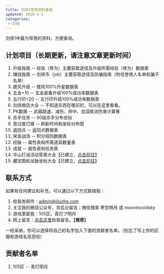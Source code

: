 ```yaml
---
title: 剑侠1常用资料查询
updated: 2019-4-3
categories:
 - 剑侠
---
```


剑侠1中最为常用的资料，方便查询。

## 计划项目（长期更新，请注意文章更新时间）

1. 升级指南 -- 经验（修为）主要获取途径及升级所需经验（修为）数据表
2. 赚钱指南 -- 剑侠币（jxb）主要获取途径及防骗指南（附信誉商人名单和骗子名单）
3. 披风升级 -- 披风100%升星数据表
4. 玄金+10 -- 玄金装备升级100%成功率数据表
5. 五行印+20 -- 五行印升级100%成功率数据表
6. 剑侠商店大全 -- 不知道东西在哪买的，可以在这里看看。
7. PK数据 -- 武器跳速、减伤、命中、加深抵消伤害计算等
8. 杀手任务 -- 90级杀手分布坐标
9. 思过崖灯蝶 -- 刷新时间和坐标分布图
10. 返回点 -- 返回点数据表
11. 宋金战场 -- 积分规则数据表
12. 经脉 -- 属性表和所需道具数量表
13. 成就 -- 属性表和任务表
14. 华山灯谜活动答案大全【已建立，[点击前往](https://www.jiluzhe.net/%E5%89%91%E4%BE%A0/2019/03/19/jx-dengmi/)】
15. 藏宝图和龙脉坐标大全【已建立，[点击前往](https://www.jiluzhe.net/%E5%89%91%E4%BE%A0/2019/03/23/longmai-cangbaotu/)】

## 联系方式

如果有任何建议和补充，可以通过以下方式联络我：

1. 给我发邮件：admin@jiluzhe.com
2. 关注我的微信公众号，并后台留言：微信搜索 寒空明月 或 moonincoldsky
3. 游戏里密我：105区，青灯ブ明月
4. 网上留言：[点击这里](https://support.qq.com/products/57508)给我留言。【**推荐**】

一经采纳，你可以选择将自己的名字加入下面的贡献者名单。（别忘了写上你的区服和游戏名信息哈）

## 贡献者名单

1. 105区 -- 青灯明月